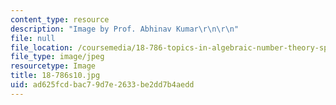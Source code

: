 ```yaml
---
content_type: resource
description: "Image by Prof. Abhinav Kumar\r\n\r\n"
file: null
file_location: /coursemedia/18-786-topics-in-algebraic-number-theory-spring-2010/ad625fcdbac79d7e2633be2dd7b4aedd_18-786s10.jpg
file_type: image/jpeg
resourcetype: Image
title: 18-786s10.jpg
uid: ad625fcd-bac7-9d7e-2633-be2dd7b4aedd
---
```

